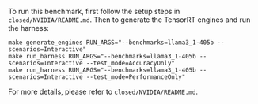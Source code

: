To run this benchmark, first follow the setup steps in `closed/NVIDIA/README.md`. Then to generate the TensorRT engines and run the harness:

```
make generate_engines RUN_ARGS="--benchmarks=llama3_1-405b --scenarios=Interactive"
make run_harness RUN_ARGS="--benchmarks=llama3_1-405b --scenarios=Interactive --test_mode=AccuracyOnly"
make run_harness RUN_ARGS="--benchmarks=llama3_1-405b --scenarios=Interactive --test_mode=PerformanceOnly"
```

For more details, please refer to `closed/NVIDIA/README.md`.